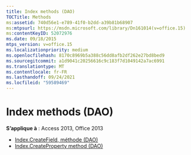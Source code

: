 ```yaml
---
title: Index methods (DAO)
TOCTitle: Methods
ms:assetid: 740d56e1-e789-41f0-b2dd-a39b81b68907
ms:mtpsurl: https://msdn.microsoft.com/library/Dn161014(v=office.15)
ms:contentKeyID: 52072976
ms.date: 09/18/2015
mtps_version: v=office.15
ms.localizationpriority: medium
ms.openlocfilehash: 8170c8969b5a388c56dd8afb2df262e27bd8bed9
ms.sourcegitcommit: a1d9041c20256616c9c183f7d1049142a7ac6991
ms.translationtype: MT
ms.contentlocale: fr-FR
ms.lasthandoff: 09/24/2021
ms.locfileid: "59589469"
---
```

# <a name="index-methods-dao"></a>Index methods (DAO)

**S’applique à** : Access 2013, Office 2013

- [Index.CreateField, méthode (DAO)](index-createfield-method-dao.md)
- [Index.CreateProperty method (DAO)](index-createproperty-method-dao.md)

